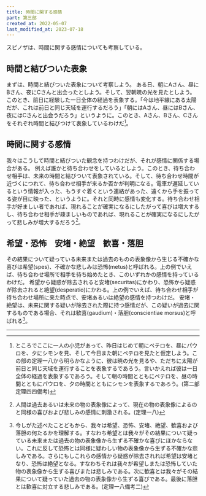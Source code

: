 ```yaml
---
title: 時間に関する感情
part: 第三部
created_at: 2022-05-07
last_modified_at: 2023-07-18
---
```


スピノザは、時間に関する感情についても考察している。

## 時間と結びついた表象

まずは、時間と結びついた表象について考察しよう。
ある日、朝にAさん、昼にBさん、夜にCさんと出会ったとしよう。そして、翌朝暁の光を見たとしよう。このとき、前日に経験した一日全体の経過を表象する。「今は地平線にある太陽だが、これは前日と同じ天域を運行するだろう」「朝にはAさん、昼にはBさん、夜にはCさんと出会うだろう」というように。このとき、Aさん、Bさん、Cさんをそれぞれ時間と結びつけて表象しているわけだ[^ref1]。

[^ref1]:ところでここに一人の小児があって、昨日はじめて朝にペテロを、昼にパウロを、夕にシモンを見、そして今日また朝にペテロを見たと仮定しよう。この部の定理一八から明らかなように、彼は暁の光を見るや、ただちに太陽が前日と同じ天域を運行することを表象するであろう。言いかえれば彼は一日全体の経過を表象するであろう。そして朝の時間とともにペテロを、昼の時間とともにパウロを、夕の時間とともにシモンを表象するであろう。(第二部定理四四備考)

## 時間に関する感情

我々はこうして時間と結びついた観念を持つわけだが、それが感情に関係する場合がある。
例えば誰かと待ち合わせをしているとしよう。このとき、待ち合わせ相手は、未来の時間と結びついて表象されている。そして、待ち合わせ時間が近づくにつれて、待ち合わせ相手が来るか否かが判明になる。電車が遅延しているという情報が入った、もうすぐ着くという連絡があった、遠くから手を振ってる姿が目に映った、というように。それと同時に感情も変化する。待ち合わせ相手が好ましい者であれば、現れることが確実になるにしたがって喜びは増大するし、待ち合わせ相手が疎ましいものであれば、現れることが確実になるにしたがって悲しみが増大するだろう[^ref2]。

[^ref2]:人間は過去あるいは未来の物の表象像によって、現在の物の表象像によるのと同様の喜びおよび悲しみの感情に刺激される。(定理一八)

## 希望・恐怖　安堵・絶望　歓喜・落胆

その結果について疑っている未来または過去のものの表象像から生じる不確かな喜びは希望(spes)、不確かな悲しみは恐怖(metus)と呼ばれる。上の例でいえば、待ち合わせ場所で相手を待ち始めたとき、このいずれかの感情を持っているわけだ。
希望から疑惑が除去されると安堵(securitas)にかわり、恐怖から疑惑が除去されると絶望(desperatio)にかわる。上の例でいえば、待ち合わせ相手が待ち合わせ場所に来た時点で、安堵あるいは絶望の感情を持つわけだ。
安堵・絶望は、未来に関する疑いが除去された際に持つ感情だが、この疑いが過去に関するものである場合、それは歓喜(gaudium)・落胆(conscientiae morsus)と呼ばれる[^ref3]。

[^ref3]:今しがた述べたことどもから、我々は希望、恐怖、安堵、絶望、歓喜および落胆の何たるかを理解する。すなわち希望とは我々がその結果について疑っている未来または過去の物の表象像から生ずる不確かな喜びにほかならない。これに反して恐怖とは同様に疑わしい物の表象像から生ずる不確かな悲しみである。さらにもしこれらの感情から疑惑が除去されれば希望は安堵となり、恐怖は絶望となる。すなわちそれは我々が希望しまたは恐怖していた物の表象像から生ずる喜びまたは悲しみである。次に歓喜とは我々がその結果について疑っていた過去の物の表象像から生ずる喜びである。最後に落胆とは歓喜に対立する悲しみである。(定理一八備考二)

---
